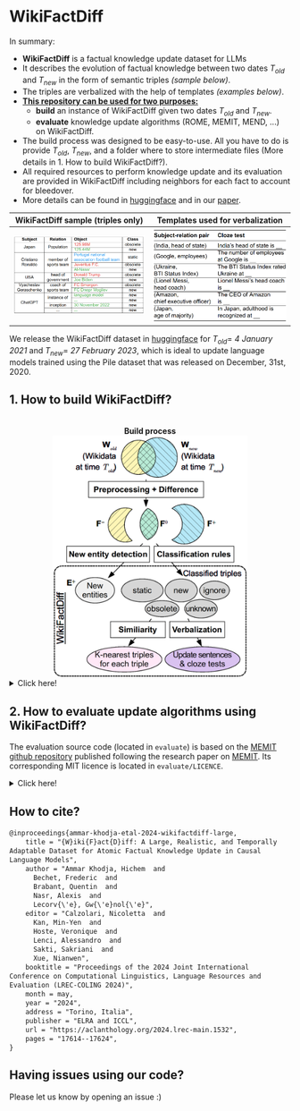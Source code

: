 # WikiFactDiff

In summary:
- **WikiFactDiff** is a factual knowledge update dataset for LLMs
- It describes the evolution of factual knowledge between two dates $T_{old}$ and $T_{new}$ in the form of semantic triples _(sample below)_.
- The triples are verbalized with the help of templates _(examples below)_.
- <ins>**This repository can be used for two purposes:**</ins>
   - **build** an instance of WikiFactDiff given two dates $T_{old}$ and $T_{new}$.
   - **evaluate** knowledge update algorithms (ROME, MEMIT, MEND, ...) on WikiFactDiff.
- The build process was designed to be easy-to-use. All you have to do is provide $T_{old}$, $T_{new}$, and a folder where to store intermediate files (More details in 1. How to build WikiFactDiff?).
- All required resources to perform knowledge update and its evaluation are provided in WikiFactDiff including neighbors for each fact to account for bleedover.
- More details can be found in [huggingface](https://huggingface.co/datasets/OrangeInnov/WikiFactDiff) and in our [paper](https://aclanthology.org/2024.lrec-main.1532/). 

<!-- WikiFactDiff is a dataset designed to perform factual updates within LLMs and to evaluate them. More precisely, it describes the evolution of factual knowledge within Wikidata between two temporal points $T_{old}$ and $T_{new}$ in the form of semantic triples. -->

WikiFactDiff sample (triples only)             |  Templates used for verbalization
:-------------------------:|:-------------------------:
[<img src="./images/sample.png" width="500"/>](./images/sample.png)  |  [<img src="./images/verb.png" width="500"/>](./images/verb.png)

We release the WikiFactDiff dataset in [huggingface](https://huggingface.co/datasets/OrangeInnov/WikiFactDiff) for $T_{old} =$ *4 January 2021* and $T_{new} =$ *27 February 2023*, which is ideal to update language models trained using the Pile dataset that was released on December, 31st, 2020.

## 1. How to build WikiFactDiff?
<center><br><b>Build process</b></br><img src="images/build_process.png" width="350"/></center>

<details>
<summary>Click here!</summary>


### Prerequisites:

#### Software

- OS : Ubuntu 22.04 (not tested on Windows)
- conda (version used : 23.10.0)
- MongoDB (version used : 7.0.3)

### Setup environment
Create and activate the conda environment *wfd_build*
```
bash setup_env/wfd_build.sh
conda activate wfd_build
```

### Configure
1. Specify the folder where all intermediate files will be stored in `build/config.py` by setting the variable `STORAGE_FOLDER`.
1. List the available dates and choose two distinct dates from the output to be $T_{old}$ and $T_{new}$:
   ```
   python build/wikidata_scripts/build_wikidata_dumps_index.py
   ```
1. Specify these two dates in `build/config.py` (using **OLD_WIKIDATA_DATE** and **NEW_WIKIDATA_DATE**) and the MongoDB URL

**NOTE** : Make sure you have the necessary read/write permissions for the storage folder.

### Build WikiFactDiff
[<center><img src="./images/progress.png" width="800"/></center>](./images/progress.png)

Execute this single command to build WikiFactDiff:

```
python build/wikifactdiff_builder.py
```
It is recommended to run this command in *tmux* or *screen* as it is a very long process.

Assuming the necessary files have already been downloaded, expect **18 hours** for this whole process to finish using a machine with **32 CPU cores, 128GB of RAM, and SSD storage**. You need **210GB** of disk space for the storage folder and **200GB** for MongoDB.

The dataset will be stored in the specified storage folder and it will be named : **`wikifactdiff.jsonl`**.

<details>
<summary>Details of the build process (step-by-step)</summary>

This part breaks down, step-by-step, the internal process of the command **`python build/wikifactdiff_builder.py`**

1. **Download Wikidata dumps**
   ```
   python build/wikidata_scripts/download_dump.py --version old
   python build/wikidata_scripts/download_dump.py --version new
   ```
   **Expected download speed** : ~1MB/s from Internet Archive (old dumps) and ~4MB/s from Wikidata dumps (recent dumps).

   **Dump size** : 50-80GB
   
   **RAM** : Negligeable
2. **Collect Wikipedia views statistics**: These statistics are pushed in MongoDB
   ```
   python build/wikidata_scripts/create_database_wikipedia_statistics.py --version new
   python build/wikidata_scripts/create_database_wikipedia_statistics.py --version old
   ```
3. **Push Wikidata to MongoDB**:
   ```
   python build/wikidata_scripts/process_json_dump.py --version new
   python build/wikidata_scripts/process_json_dump.py --version new
   ```
4. **Preprocess Wikidata dumps**: 
   ```
   python build/wikidata_scripts/preprocess_dump.py --version old
   python build/wikidata_scripts/preprocess_dump.py --version new
   ```

5. **Compute the difference between the two Wikidata versions**
   ```
   python build/wikidata_scripts/compute_diff.py
   ```

6. **Compute the popularity of each entity**
   ```
   python build/wikidata_scripts/compute_importance.py --version old
   python build/wikidata_scripts/compute_importance.py --version new
   ```

7. **Create WikiFactDiff (triples only)**
   ```
   python build/wikidata_scripts/create_wikifactdiff_triples.py
   ```

8. **Setup KNearestTriples**
   ```
   python build/wikidata_scripts/setup_knn.py
   ```

9. **Incorporate verbalizations and KNearestTriples in WikiFactDiff**
   ```
   python build/verbalize_wikifactdiff/verbalize_wikifactdiff.py --ann_method sparse
   ```
</details>

</details>



## 2. How to evaluate update algorithms using WikiFactDiff?
The evaluation source code (located in `evaluate`) is based on the [MEMIT github repository](https://github.com/kmeng01/memit) published following the research paper on [MEMIT](https://arxiv.org/pdf/2210.07229.pdf). Its corresponding MIT licence is located in `evaluate/LICENCE`.
<details>
<summary>Click here!</summary>
A 24GB VRAM GPU (e.g. RTX 3090) is required to run experiments on GPT-J.

### Setup environment
Create and activate the conda environment *wfd_build*
```
bash setup_env/wfd_eval.sh
conda activate wfd_eval
```

### Evaluate


For instance, to evaluate ROME on WikiFactDiff using the GPT-J model, run the following command:
```
cd evaluate
python experiments/evaluate_wfd.py 
   --alg_name ROME 
   --model_name EleutherAI/gpt-j-6B 
   --hparams_fname EleutherAI_gpt-j-6B.json 
   --dataset_path WIKIFACTDIFF_PATH
   --results_dir RESULT_PATH 
```
Specify the path to the WikiFactDiff dataset `WIKIFACTDIFF_PATH` and the desired result folder `RESULT_PATH`. If --dataset_path argument is not provided, the default [huggingface](https://huggingface.co/datasets/OrangeInnov/WikiFactDiff)  version of WikiFactDiff is loaded.

**NOTE**: Only replacement updates are evaluated since existing algorithms can only handle this update scenario (no oblivion, entity insertion, etc.).
</details>

## How to cite?

```
@inproceedings{ammar-khodja-etal-2024-wikifactdiff-large,
    title = "{W}iki{F}act{D}iff: A Large, Realistic, and Temporally Adaptable Dataset for Atomic Factual Knowledge Update in Causal Language Models",
    author = "Ammar Khodja, Hichem  and
      Bechet, Frederic  and
      Brabant, Quentin  and
      Nasr, Alexis  and
      Lecorv{\'e}, Gw{\'e}nol{\'e}",
    editor = "Calzolari, Nicoletta  and
      Kan, Min-Yen  and
      Hoste, Veronique  and
      Lenci, Alessandro  and
      Sakti, Sakriani  and
      Xue, Nianwen",
    booktitle = "Proceedings of the 2024 Joint International Conference on Computational Linguistics, Language Resources and Evaluation (LREC-COLING 2024)",
    month = may,
    year = "2024",
    address = "Torino, Italia",
    publisher = "ELRA and ICCL",
    url = "https://aclanthology.org/2024.lrec-main.1532",
    pages = "17614--17624",
}

```

## Having issues using our code?
Please let us know by opening an issue :)
